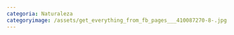 ```yaml
---
categoria: Naturaleza
categoryimage: /assets/get_everything_from_fb_pages___410087270-8-.jpg
---
```

